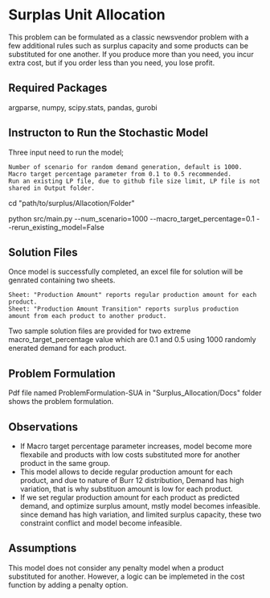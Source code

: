 # Surplas Unit Allocation

This problem can be formulated as a classic newsvendor problem with a few additional rules such as surplus capacity and some products can be substituted for one another. If you produce more than you need, you incur extra cost, but if you order less than you need, you lose profit. 

## Required Packages

argparse, numpy, scipy.stats, pandas, gurobi

## Instructon to Run the Stochastic Model

Three input need to run the model;

	Number of scenario for random demand generation, default is 1000.
	Macro target percentage parameter from 0.1 to 0.5 recommended.
	Run an existing LP file, due to github file size limit, LP file is not shared in Output folder.

cd "path/to/surplus/Allacotion/Folder"
	
python src/main.py --num_scenario=1000 --macro_target_percentage=0.1 --rerun_existing_model=False


## Solution Files

Once model is successfully completed, an excel file for solution will be genrated containing two sheets.

	Sheet: "Production Amount" reports regular production amount for each product.
	Sheet: "Production Amount Transition" reports surplus production amount from each product to another product.

Two sample solution files are provided for two extreme macro_target_percentage value which are 0.1 and 0.5 using 1000 randomly enerated demand for each product.

## Problem Formulation

Pdf file named ProblemFormulation-SUA in "Surplus_Allocation/Docs" folder shows the problem formulation.


## Observations

- If Macro target percentage parameter increases, model become more flexabile and products with low costs substituted more for another product in the same group.
- This model allows to decide regular production amount for each product, and due to nature of Burr 12 distribution, Demand has high variation, that is why substituon amount is low for each product.
- If we set regular production amount for each product as predicted demand, and optimize surplus amount, mstly model becomes infeasible. since demand has high variation, and limited surplus capacity, these two constraint conflict and model become infeasible.

## Assumptions

This model does not consider any penalty model when a product substituted for another. However, a logic can be implemeted in the cost function by adding a penalty option.




